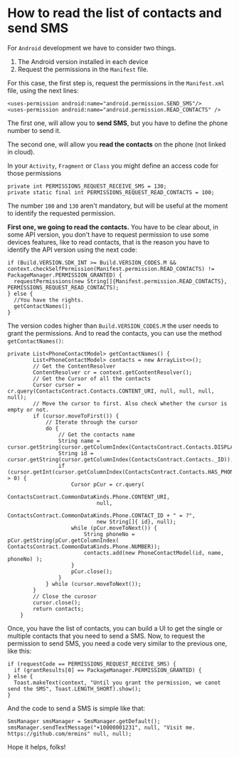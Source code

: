 # How to read the list of contacts and send SMS

For `Android` development we have to consider two things.
1. The Android version installed in each device
2. Request the permissions in the `Manifest` file.

For this case, the first step is, request the permissions in the `Manifest.xml` file, using the next lines:

```
<uses-permission android:name="android.permission.SEND_SMS"/>
<uses-permission android:name="android.permission.READ_CONTACTS" />
```

The first one, will allow you to **send SMS**, but you have to define the phone number to send it.

The second one, will allow you **read the contacts** on the phone (not linked in cloud).


In your `Activity`, `Fragment` or `Class` you might define an access code for those permissions

```
private int PERMISSIONS_REQUEST_RECEIVE_SMS = 130;
private static final int PERMISSIONS_REQUEST_READ_CONTACTS = 100;
```
    
The number `100` and `130` aren't mandatory, but will be useful at the moment to identify the requested permission.


**First one, we going to read the contacts.**
You have to be clear about, in some API version, you don't have to request permission to use some devices features, like to read contacts, that is the reason you have to identify the API version using the next code:

```
if (Build.VERSION.SDK_INT >= Build.VERSION_CODES.M && context.checkSelfPermission(Manifest.permission.READ_CONTACTS) != PackageManager.PERMISSION_GRANTED) {
  requestPermissions(new String[]{Manifest.permission.READ_CONTACTS}, PERMISSIONS_REQUEST_READ_CONTACTS);
} else {
  //You have the rights.
  getContactNames();
}
```

The version codes higher than `Build.VERSION_CODES.M` the user needs to grant the permissions. And to read the contacts, you can use the method `getContactNames()`:

```
private List<PhoneContactModel> getContactNames() {
        List<PhoneContactModel> contacts = new ArrayList<>();
        // Get the ContentResolver
        ContentResolver cr = context.getContentResolver();
        // Get the Cursor of all the contacts
        Cursor cursor = cr.query(ContactsContract.Contacts.CONTENT_URI, null, null, null, null);
        // Move the cursor to first. Also check whether the cursor is empty or not.
        if (cursor.moveToFirst()) {
            // Iterate through the cursor
            do {
                // Get the contacts name
                String name = cursor.getString(cursor.getColumnIndex(ContactsContract.Contacts.DISPLAY_NAME));
                String id = cursor.getString(cursor.getColumnIndex(ContactsContract.Contacts._ID));
                if (cursor.getInt(cursor.getColumnIndex(ContactsContract.Contacts.HAS_PHONE_NUMBER)) > 0) {
                    Cursor pCur = cr.query(
                            ContactsContract.CommonDataKinds.Phone.CONTENT_URI,
                            null,
                            ContactsContract.CommonDataKinds.Phone.CONTACT_ID + " = ?",
                            new String[]{ id}, null);
                    while (pCur.moveToNext()) {
                        String phoneNo = pCur.getString(pCur.getColumnIndex( ContactsContract.CommonDataKinds.Phone.NUMBER));
                        contacts.add(new PhoneContactModel(id, name, phoneNo) );
                    }
                    pCur.close();
                }
            } while (cursor.moveToNext());
        }
        // Close the curosor
        cursor.close();
        return contacts;
    }
```

Once, you have the list of contacts, you can build a UI to get the single or multiple contacts that you need to send a SMS.
Now, to request the permission to send SMS, you need a code very similar to the previous one, like this:

```
if (requestCode == PERMISSIONS_REQUEST_RECEIVE_SMS) {
  if (grantResults[0] == PackageManager.PERMISSION_GRANTED) {
} else {
  Toast.makeText(context, "Until you grant the permission, we canot send the SMS", Toast.LENGTH_SHORT).show();
}
```
And the code to send a SMS is simple like that:

```
SmsManager smsManager = SmsManager.getDefault();
smsManager.sendTextMessage("+10000001231", null, "Visit me. https://github.com/mrmins" null, null);
```

Hope it helps, folks!




